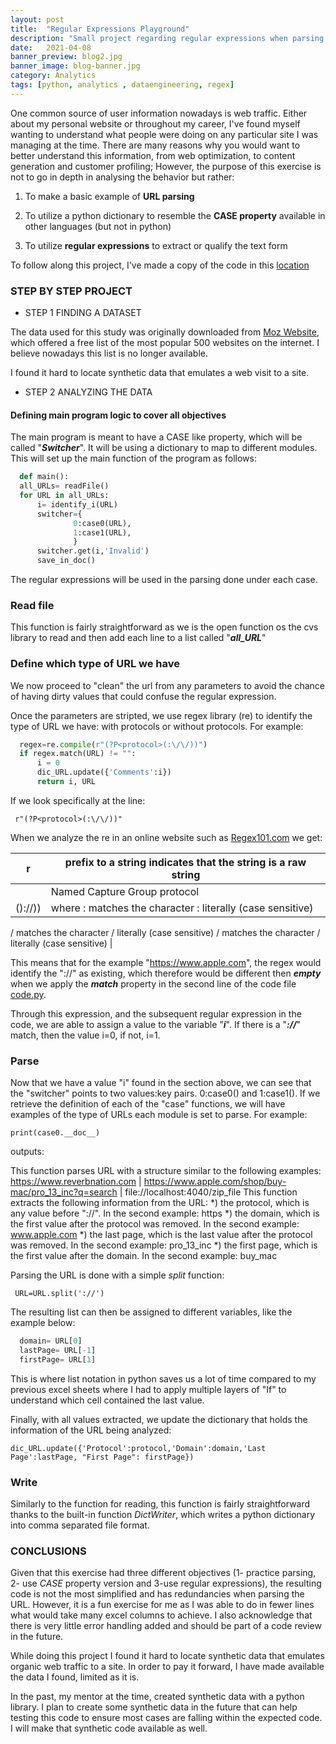 ```yaml
---
layout: post
title:  "Regular Expressions Playground"
description: "Small project regarding regular expressions when parsing URLs"
date:   2021-04-08
banner_preview: blog2.jpg
banner_image: blog-banner.jpg
category: Analytics
tags: [python, analytics , dataengineering, regex]
---
```

 
 
One common source of user information nowadays is web traffic. Either about my personal website or throughout my career, I've found myself wanting to understand what people were doing on any particular site I was managing at the time. There are many reasons why you would want to better understand this information, from web optimization, to content generation and customer profiling; However, the purpose of this exercise is not to go in depth in analysing the behavior but rather:
 
1. To make a basic example of **URL parsing**
  
2. To utilize a python dictionary to resemble the **CASE property** available in other languages (but not in python)
  
3. To utilize **regular expressions** to extract or qualify the text form
 
<!--more-->
To follow along this project, I've made a copy of the code in this [location](https://github.com/aaas24/aaas24.github.io/tree/master/assets/post_files)
 
### STEP BY STEP PROJECT
 
* STEP 1 FINDING A DATASET
 
The data used for this study was originally downloaded from [Moz Website](https://moz.com/top500), which offered a free list of the most popular 500 websites on the internet. I believe nowadays this list is no longer available.
 
I found it hard to locate synthetic data that emulates a web visit to a site. 
 
* STEP 2 ANALYZING THE DATA
 
####  Defining main program logic to cover all objectives
 
The main program is meant to have a CASE like property, which will be called "***Switcher***". It will be using a dictionary to map to different modules. This will set up the main function of the program as follows:

 ``` python
   def main():
   all_URLs= readFile()
   for URL in all_URLs:
       i= identify_i(URL)
       switcher={
               0:case0(URL),
               1:case1(URL),
               }
       switcher.get(i,'Invalid')
       save_in_doc()
```
 
The regular expressions will be used in the parsing done under each case.
 
###  Read file
 
This function is fairly straightforward as we is the open function os the cvs library to read and then add each line to a list called "***all_URL***"
 
###  Define which type of URL we have
 
We now proceed to "clean" the url from any parameters to avoid the chance of having dirty values that could confuse the regular expression.
 
Once the parameters are stripted, we use regex library (re) to identify the type of URL we have: with protocols or without protocols. For example:

 ``` python 
   regex=re.compile(r"(?P<protocol>(:\/\/))")
   if regex.match(URL) != "":
       i = 0
       dic_URL.update({'Comments':i})
       return i, URL
```
 
If we look specifically at the line:
 
  ` r"(?P<protocol>(:\/\/))"`
 
When we analyze the re in an online website such as [Regex101.com](https://regex101.com) we get:
 
| r | prefix to a string indicates that the string is a raw string |
|-|-|
| <protocol> | Named Capture Group protocol|
| ():\/\/)) | where : matches the character : literally (case sensitive)
\/ matches the character / literally (case sensitive)
\/ matches the character / literally (case sensitive) |
 
 
This means that for the example "https://www.apple.com", the regex would identify the "://" as existing, which therefore would be different then ***empty*** when we apply the ***match*** property in the second line of the code file [code.py](docs/CONTRIBUTING.md).
 
Through this expression, and the subsequent regular expression in the code, we are able to assign a value to the variable "***i***". If there is a "***://***" match, then the value i=0, if not, i=1.
 
###  Parse
 
Now that we have a value "i" found in the section above, we can see that the "switcher" points to two values:key pairs. 0:case0() and 1:case1(). If we retrieve the definition of each of the "case" functions, we will have examples of the type of URLs each module is set to parse. For example:
 
   `print(case0.__doc__)`
 
outputs:
 
   This function parses URL with a structure similar to the following examples:
   https://www.reverbnation.com | https://www.apple.com/shop/buy-mac/pro_13_inc?q=search | file://localhost:4040/zip_file
   This function extracts the following information from the URL:
       *) the protocol, which is any value before "://". In the second example: https
       *) the domain, which is the first value after the protocol was removed. In the second example: www.apple.com
       *) the last page, which is the last value after the protocol was removed. In the second example: pro_13_inc
       *) the first page, which is the first value after the domain. In the second example: buy_mac
 
Parsing the URL is done with a simple *split* function:
 
  ` URL=URL.split('://')`
 
The resulting list can then be assigned to different variables, like the example below:
 
 ``` python 
   domain= URL[0]
   lastPage= URL[-1]
   firstPage= URL[1]
 ```

This is where list notation in python saves us a lot of time compared to my previous excel sheets where I had to apply multiple layers of "If" to understand which cell contained the last value.
 
Finally, with all values extracted, we update the dictionary that holds the information of the URL being analyzed:
 
   `dic_URL.update({'Protocol':protocol,'Domain':domain,'Last Page':lastPage, "First Page": firstPage})`
 
###  Write
 
Similarly to the function for reading, this function is fairly straightforward thanks to the built-in function *DictWriter*, which writes a python dictionary into comma separated file format.
 
 
### CONCLUSIONS
 
Given that this exercise had three different objectives (1- practice parsing, 2- use *CASE* property version and 3-use regular expressions),  the resulting code is not the most simplified and has redundancies when parsing the URL. However, it is a fun exercise for me as I was able to do in fewer lines what would take many excel columns to achieve. I also acknowledge that there is very little error handling added and should be part of a code review in the future.
 
While doing this project I found it hard to locate synthetic data that emulates organic web traffic to a site. In order to pay it forward, I have made available the data I found, limited as it is.
 
In the past, my mentor at the time, created synthetic data with a python library. I  plan to create some synthetic data in the future that can help testing this code to ensure most cases are falling within the expected code. I will make that synthetic code available as well.
